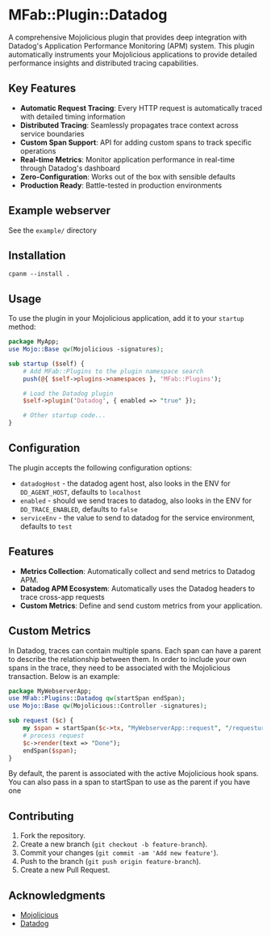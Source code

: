 # MFab::Plugin::Datadog

A comprehensive Mojolicious plugin that provides deep integration with Datadog's Application Performance Monitoring (APM) system. This plugin automatically instruments your Mojolicious applications to provide detailed performance insights and distributed tracing capabilities.

## Key Features

- **Automatic Request Tracing**: Every HTTP request is automatically traced with detailed timing information
- **Distributed Tracing**: Seamlessly propagates trace context across service boundaries
- **Custom Span Support**: API for adding custom spans to track specific operations
- **Real-time Metrics**: Monitor application performance in real-time through Datadog's dashboard
- **Zero-Configuration**: Works out of the box with sensible defaults
- **Production Ready**: Battle-tested in production environments

## Example webserver

See the `example/` directory

## Installation

`cpanm --install .`

## Usage

To use the plugin in your Mojolicious application, add it to your `startup` method:

```perl
package MyApp;
use Mojo::Base qw(Mojolicious -signatures);

sub startup ($self) {
    # Add MFab::Plugins to the plugin namespace search
    push(@{ $self->plugins->namespaces }, 'MFab::Plugins');

    # Load the Datadog plugin
    $self->plugin('Datadog', { enabled => "true" });

    # Other startup code...
}
```

## Configuration

The plugin accepts the following configuration options:

- `datadogHost` - the datadog agent host, also looks in the ENV for `DD_AGENT_HOST`, defaults to `localhost`
- `enabled` - should we send traces to datadog, also looks in the ENV for `DD_TRACE_ENABLED`, defaults to `false`
- `serviceEnv` - the value to send to datadog for the service environment, defaults to `test`

## Features

- **Metrics Collection**: Automatically collect and send metrics to Datadog APM.
- **Datadog APM Ecosystem**: Automatically uses the Datadog headers to trace cross-app requests
- **Custom Metrics**: Define and send custom metrics from your application.

## Custom Metrics

In Datadog, traces can contain multiple spans. Each span can have a parent to describe the relationship between them. In order to include your own spans in the trace, they need to be associated with the Mojolicious transaction. Below is an example:

```perl
package MyWebserverApp;
use MFab::Plugins::Datadog qw(startSpan endSpan);
use Mojo::Base qw(Mojolicious::Controller -signatures);

sub request ($c) {
    my $span = startSpan($c->tx, "MyWebserverApp::request", "/requesturl");
    # process request
    $c->render(text => "Done");
    endSpan($span);
}
```

By default, the parent is associated with the active Mojolicious hook spans. You can also pass in a span to startSpan to use as the parent if you have one

## Contributing

1. Fork the repository.
2. Create a new branch (`git checkout -b feature-branch`).
3. Commit your changes (`git commit -am 'Add new feature'`).
4. Push to the branch (`git push origin feature-branch`).
5. Create a new Pull Request.

## Acknowledgments

- [Mojolicious](https://mojolicious.org/)
- [Datadog](https://www.datadoghq.com/)

